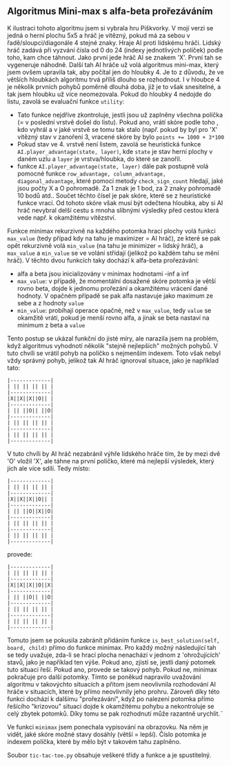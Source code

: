 ## Algoritmus Mini-max s alfa-beta prořezáváním
K ilustraci tohoto algoritmu jsem si vybrala hru Piškvorky. V mojí verzi se jedná o herní plochu 5x5 a hráč je vítězný, pokud má za sebou v řadě/sloupci/diagonále 4 stejné znaky.
Hraje AI proti lidskému hráči. Lidský hráč zadává při vyzvání čísla od 0 do 24 (indexy jednotlivých políček) podle toho, kam chce táhnout.
Jako první jede hráč AI se znakem 'X'. První tah se vygeneruje náhodně.
Další tah AI hráče už volá algoritmus mini-max, který jsem ovšem upravila tak, aby počítal jen do hloubky 4. Je to z důvodu, že ve větších hloubkách algoritmu trvá příliš dlouho se rozhodnout. I v hloubce 4 je několik prvních pohybů poměrně dlouhá doba, již je to však snesitelné, a tak jsem hloubku už více neomezovala.
Pokud do hloubky 4 nedojde do listu, zavolá se evaluační funkce `utility`:
- Tato funkce nejdříve zkontroluje, jestli jsou už zaplněny všechna políčka (= v poslední vrstvě došel do listu). Pokud ano, vrátí skóre podle toho , kdo vyhrál a v jaké vrstvě se tomu tak stalo (např. pokud by byl pro 'X' vítězný stav v zanoření 3, vracené skóre by bylo ```points += 1000 + 3*100 ```
- Pokud stav ve 4. vrstvě není listem, zavolá se heuristická funkce `AI.player_advantage(state, layer)`, kde `state` je stav herní plochy v daném uzlu a `layer` je vrstva/hloubka, do které se zanořil.
- funkce `AI.player_advantage(state, layer)` dále pak postupně volá pomocné funkce `row_advantage, column_advantage, diagonal_advantage`, které pomocí metody `check_sign_count` hledají, jaké jsou počty X a O pohromadě. Za 1 znak je 1 bod, za 2 znaky pohromadě 10 bodů atd.. Součet těchto čísel je pak skóre, které se z heuristické funkce vrací. Od tohoto skóre však musí být odečtena hloubka, aby si AI hráč nevybral delší cestu s mnoha slibnými výsledky před cestou která vede např. k okamžitému vítězství.

Funkce minimax rekurzivně na každého potomka hrací plochy volá funkci `max_value` (tedy případ kdy na tahu je maximizer = AI hráč), ze které se pak opět rekurzivně volá `min_value` (na tahu je minimizer = lidský hráč), a `max_value` a `min_value` se ve volání střídají (jelikož po každém tahu se mění hráč). V těchto dvou funkcích taky dochází k alfa-beta prořezávání:
- alfa a beta jsou inicializovány v minimax hodnotami -inf a inf
- `max_value`: v případě, že momentální dosažené skóre potomka je větší rovno beta, dojde k jednomu prořezání a okamžitému vrácení dané hodnoty. V opačném případě se pak alfa nastavuje jako maximum ze sebe a z hodnoty `value`
- `min_value`: probíhají operace opačné, než v `max_value`, tedy `value` se okamžitě vrátí, pokud je menší rovno alfa, a jinak se beta nastaví na minimum z beta a `value`

Tento postup se ukázal funkční do jisté míry, ale narazila jsem na problém, když algoritmus vyhodnotí několik "stejně nejlepších" možných pohybů. V tuto chvíli se vrátil pohyb na políčko s nejmenším indexem. Toto však nebyl vždy správný pohyb, jelikož tak AI hráč ignoroval situace, jako je například tato:
```
|-------------|
| || || || || |
|-------------|
|X||X||X||O|| |
|-------------|
| || ||O|| ||O|
|-------------|
| || || || || |
|-------------|
| || || || || |
|-------------|
```
V tuto chvíli by AI hráč nezabránil výhře lidského hráče tím, že by mezi dvě 'O' vložil 'X', ale táhne na první políčko, které má nejlepší výsledek, který jich ale více sdílí. Tedy místo:
```
|-------------|
| || || || || |
|-------------|
|X||X||X||O|| |
|-------------|
| || ||O||X||O|
|-------------|
| || || || || |
|-------------|
| || || || || |
|-------------|
```
provede:
```
|-------------|
| || || || || |
|-------------|
|X||X||X||O||X|
|-------------|
| || ||O|| ||O|
|-------------|
| || || || || |
|-------------|
| || || || || |
|-------------|
```
Tomuto jsem se pokusila zabránít přidáním funkce `is_best_solution(self, board, child)` přímo do funkce minimax. Pro každý možný následující tah se tedy uvažuje, zda-li se hrací plocha nenachází v jednom z 'ohrožujících' stavů, jako je například ten výše. Pokud ano, zjistí se, jestli daný potomek tuto situaci řeší. Pokud ano, provede se takový pohyb. Pokud ne, minimax pokračuje pro další potomky.
Tímto se poněkud napravilo uvažování algoritmu v takovýchto situacích a přitom jsem neovlivnila rozhodování AI hráče v situacích, které by přímo neovlivnily jeho prohru. Zároveň díky této funkci dochází k dalšímu "prořezávání", když po nalezení potomka přímo řešícího "krizovou" situaci dojde k okamžitému pohybu a nekontroluje se celý zbytek potomků. Díky tomu se pak rozhodnutí může razantně urychlit.¨

Ve funkci `minimax` jsem ponechala vypisování na obrazovku. Na něm je vidět, jaké skóre možné stavy dosáhly (větší = lepší). Číslo potomka je indexem políčka, které by mělo být v takovém tahu zaplněno.

Soubor `tic-tac-toe.py` obsahuje veškeré třídy a funkce a je spustitelný.

